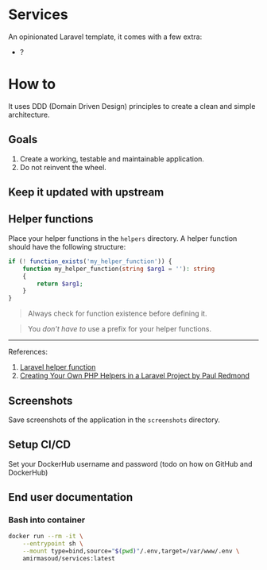 # Services

An opinionated Laravel template, it comes with a few extra:

* ?

# How to

It uses DDD (Domain Driven Design) principles to create a clean and simple architecture.

## Goals

1. Create a working, testable and maintainable application.
2. Do not reinvent the wheel.

## Keep it updated with upstream

## Helper functions

Place your helper functions in the `helpers` directory. A helper function should have the following structure:

```php
if (! function_exists('my_helper_function')) {
    function my_helper_function(string $arg1 = ''): string
    {
        return $arg1;
    }
}
```

> Always check for function existence before defining it.

> You _don't have to_ use a prefix for your helper functions.

<hr />

References:

1. [Laravel helper function](https://laravel.com/docs/helpers)
2. [Creating Your Own PHP Helpers in a Laravel Project by Paul Redmond](https://laravel-news.com/creating-helpers)

## Screenshots

Save screenshots of the application in the `screenshots` directory.

## Setup CI/CD

Set your DockerHub username and password (todo on how on GitHub and DockerHub)

## End user documentation


### Bash into container

```bash
docker run --rm -it \
	--entrypoint sh \
	--mount type=bind,source="$(pwd)"/.env,target=/var/www/.env \
	amirmasoud/services:latest
```
